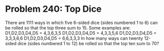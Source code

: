 # Problem 240: Top Dice
There are 1111 ways in which five 6-sided dice (sides numbered 1 to 6)
can be rolled so that the top three sum to 15. Some examples are:
D1,D2,D3,D4,D5 = 4,3,6,3,5 D1,D2,D3,D4,D5 = 4,3,3,5,6 D1,D2,D3,D4,D5 =
3,3,3,6,6 D1,D2,D3,D4,D5 = 6,6,3,3,3 In how many ways can twenty
12-sided dice (sides numbered 1 to 12) be rolled so that the top ten sum
to 70?
